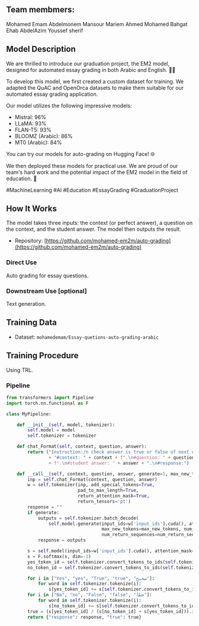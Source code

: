 ## Team membmers:
Mohamed Emam
Abdelmonem Mansour
Mariem Ahmed
Mohamed Bahgat
Ehab AbdelAzim
Youssef sherif

## Model Description

We are thrilled to introduce our graduation project, the EM2 model, designed for automated essay grading in both Arabic and English. 📝✨

To develop this model, we first created a custom dataset for training. We adapted the QuAC and OpenOrca datasets to make them suitable for our automated essay grading application.

Our model utilizes the following impressive models:

- Mistral: 96%
- LLaMA: 93%
- FLAN-T5: 93%
- BLOOMZ (Arabic): 86%
- MT0 (Arabic): 84%

You can try our models for auto-grading on Hugging Face! 🌐

We then deployed these models for practical use. We are proud of our team's hard work and the potential impact of the EM2 model in the field of education. 🌟

#MachineLearning #AI #Education #EssayGrading #GraduationProject


## How It Works

The model takes three inputs: the context (or perfect answer), a question on the context, and the student answer. The model then outputs the result.

- Repository: [https://github.com/mohamed-em2m/auto-grading](https://github.com/mohamed-em2m/auto-grading)

### Direct Use

Auto grading for essay questions.

### Downstream Use [optional]

Text generation.

## Training Data

- Dataset: `mohamedemam/Essay-quetions-auto-grading-arabic`

## Training Procedure

Using TRL.

### Pipeline

```python
from transformers import Pipeline
import torch.nn.functional as F

class MyPipeline:

    def __init__(self, model, tokenizer):
        self.model = model
        self.tokenizer = tokenizer

    def chat_Format(self, context, question, answer):
        return ("Instruction:/n check answer is true or false of next question using context below:\n" 
                + "#context: " + context + f".\n#question: " + question 
                + f".\n#student answer: " + answer + ".\n#response:")

    def __call__(self, context, question, answer, generate=1, max_new_tokens=4, num_beams=2, do_sample=False, num_return_sequences=1):
        inp = self.chat_Format(context, question, answer)
        w = self.tokenizer(inp, add_special_tokens=True,
                           pad_to_max_length=True,
                           return_attention_mask=True,
                           return_tensors='pt')
        response = ""
        if generate:
            outputs = self.tokenizer.batch_decode(
                self.model.generate(input_ids=w['input_ids'].cuda(), attention_mask=w['attention_mask'].cuda(),
                                    max_new_tokens=max_new_tokens, num_beams=num_beams, do_sample=do_sample,
                                    num_return_sequences=num_return_sequences), skip_special_tokens=True)
            response = outputs

        s = self.model(input_ids=w['input_ids'].cuda(), attention_mask=w['attention_mask'].cuda())['logits'][0][-1]
        s = F.softmax(s, dim=-1)
        yes_token_id = self.tokenizer.convert_tokens_to_ids(self.tokenizer.tokenize("True")[0])
        no_token_id = self.tokenizer.convert_tokens_to_ids(self.tokenizer.tokenize("False")[0])

        for i in ["Yes", "yes", "True", "true", "صحيح"]:
            for word in self.tokenizer.tokenize(i):
                s[yes_token_id] += s[self.tokenizer.convert_tokens_to_ids(word)]
        for i in ["No", "no", "False", "false", "خطأ"]:
            for word in self.tokenizer.tokenize(i):
                s[no_token_id] += s[self.tokenizer.convert_tokens_to_ids(word)]
        true = (s[yes_token_id] / (s[no_token_id] + s[yes_token_id])).item()
        return {"response": response, "true": true}
